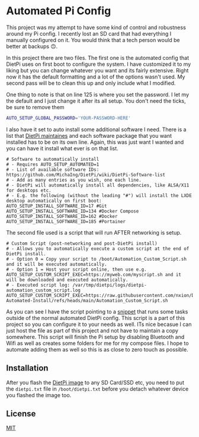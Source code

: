 # Automated Pi Config

This project was my attempt to have some kind of control and robustness around my Pi config. I recently lost an SD card that had everything I manually configured on it. You would think that a tech person would be better at backups 🙃.

In this project there are two files. The first one is the automated config that DietPi uses on first boot to configure the system. I have customized it to my liking but you can change whatever you want and its fairly extensive. Right now it has the default formatting and a lot of the options wasn't used. My second pass will be to clean this up and only include what I modified.

One thing to note is that on line 125 is where you set the password. I let my the default and I just change it after its all setup. You don't need the ticks, be sure to remove them

```bash
AUTO_SETUP_GLOBAL_PASSWORD='YOUR-PASSWORD-HERE'
```

I also have it set to auto install some additional software I need. There is a list that [DietPi maintaines](https://github.com/MichaIng/DietPi/wiki/DietPi-Software-list) and each software package that you want installed has to be on its own line. Again, this was just want I wanted and you can have it install what ever is on that list.

```
# Software to automatically install
# - Requires AUTO_SETUP_AUTOMATED=1
# - List of available software IDs: https://github.com/MichaIng/DietPi/wiki/DietPi-Software-list
# - Add as many entries as you wish, one each line.
# - DietPi will automatically install all dependencies, like ALSA/X11 for desktops etc.
# - E.g. the following (without the leading "#") will install the LXDE desktop automatically on first boot:
AUTO_SETUP_INSTALL_SOFTWARE_ID=17 #Git
AUTO_SETUP_INSTALL_SOFTWARE_ID=134 #Docker Compose
AUTO_SETUP_INSTALL_SOFTWARE_ID=162 #Docker
AUTO_SETUP_INSTALL_SOFTWARE_ID=185 #Portainer
```



The second file used is a script that will run AFTER networking is setup.

```
# Custom Script (post-networking and post-DietPi install)
# - Allows you to automatically execute a custom script at the end of DietPi install.
# - Option 0 = Copy your script to /boot/Automation_Custom_Script.sh and it will be executed automatically.
# - Option 1 = Host your script online, then use e.g. AUTO_SETUP_CUSTOM_SCRIPT_EXEC=https://myweb.com/myscript.sh and it will be downloaded and executed automatically.
# - Executed script log: /var/tmp/dietpi/logs/dietpi-automation_custom_script.log
AUTO_SETUP_CUSTOM_SCRIPT_EXEC=https://raw.githubusercontent.com/nxion/DietPi-Automated-Install/refs/heads/main/Automation_Custom_Script.sh
```
As you can see I have the script pointing to a [snippet](https://raw.githubusercontent.com/nxion/DietPi-Automated-Install/refs/heads/main/Automation_Custom_Script.sh) that runs some tasks outside of the normal automated DietPi config. This script is a part of this project so you can configure it to your needs as well. ITs nice becasue I can just host the file as part of this project and not have to maintain a copy somewhere. This script will finish the Pi setup by disabling Bluetooth and Wifi as well as creates some folders for me for my compose files. I hope to automate adding them as well so this is as close to zero touch as possible.


## Installation

After you flash the [DietPi image](https://dietpi.com/#home) to any SD Card/SSD etc, you need to put the ```dietpi.txt``` file in ```/boot/dietpi.txt``` before you detach whatever device you flashed the image too.

## License

[MIT](https://choosealicense.com/licenses/mit/)

